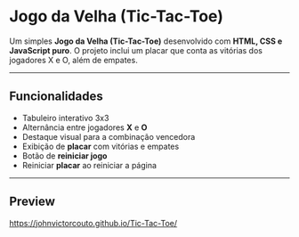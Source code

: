 # Jogo da Velha (Tic-Tac-Toe)

Um simples **Jogo da Velha (Tic-Tac-Toe)** desenvolvido com **HTML, CSS e JavaScript puro**. O projeto inclui um placar que conta as vitórias dos jogadores X e O, além de empates.

---

## Funcionalidades
- Tabuleiro interativo 3x3
- Alternância entre jogadores **X** e **O**
- Destaque visual para a combinação vencedora
- Exibição de **placar** com vitórias e empates
- Botão de **reiniciar jogo**
- Reiniciar **placar** ao reiniciar a página

---

## Preview
https://johnvictorcouto.github.io/Tic-Tac-Toe/
